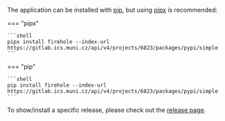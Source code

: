 The application can be installed with [pip](https://pip.pypa.io/en/stable/installation/), but using [pipx](https://pipx.pypa.io/latest/installation/) is recommended:

=== "pipx"

    ```shell
    pipx install firehole --index-url https://gitlab.ics.muni.cz/api/v4/projects/6823/packages/pypi/simple
    ```

=== "pip"

    ```shell
    pip install firehole --index-url https://gitlab.ics.muni.cz/api/v4/projects/6823/packages/pypi/simple
    ```

To show/install a specific release, please check out the [release page](https://gitlab.ics.muni.cz/ai-dojo/firehole/-/releases).
